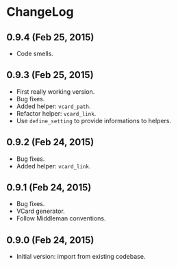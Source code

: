 # ChangeLog

## 0.9.4 (Feb 25, 2015)

* Code smells.

## 0.9.3 (Feb 25, 2015)

* First really working version.
* Bug fixes.
* Added helper: `vcard_path`.
* Refactor helper: `vcard_link`.
* Use `define_setting` to provide informations to helpers.

## 0.9.2 (Feb 24, 2015)

* Bug fixes.
* Added helper: `vcard_link`.

## 0.9.1 (Feb 24, 2015)

* Bug fixes.
* VCard generator.
* Follow Middleman conventions.

## 0.9.0 (Feb 24, 2015)

* Initial version: import from existing codebase.
